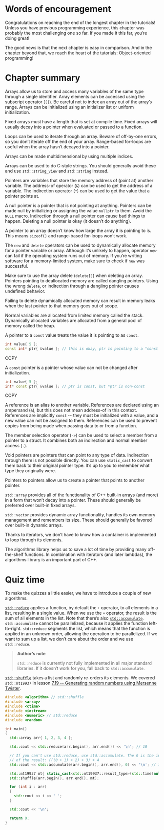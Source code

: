 # Words of encouragement

Congratulations on reaching the end of the longest chapter in the tutorials! Unless you have previous programming experience, this chapter was probably the most challenging one so far. If you made it this far, you’re doing great!

The good news is that the next chapter is easy in comparison. And in the chapter beyond that, we reach the heart of the tutorials: Object-oriented programming!

# Chapter summary

Arrays allow us to store and access many variables of the same type through a single identifier. Array elements can be accessed using the subscript operator (`[]`). Be careful not to index an array out of the array’s range. Arrays can be initialized using an initializer list or uniform initialization.

Fixed arrays must have a length that is set at compile time. Fixed arrays will usually decay into a pointer when evaluated or passed to a function.

Loops can be used to iterate through an array. Beware of off-by-one errors, so you don’t iterate off the end of your array. Range-based for-loops are useful when the array hasn’t decayed into a pointer.



Arrays can be made multidimensional by using multiple indices.

Arrays can be used to do C-style strings. You should generally avoid these and use `std::string_view` and `std::string` instead.

Pointers are variables that store the memory address of (point at) another variable. The address-of operator (`&`) can be used to get the address of a variable. The indirection operator (`*`) can be used to get the value that a pointer points at.

A null pointer is a pointer that is not pointing at anything. Pointers can be made null by initializing or assigning the value `nullptr` to them. Avoid the `NULL` macro. Indirection through a null pointer can cause bad things to happen. Deleting a null pointer is okay (it doesn’t do anything).

A pointer to an array doesn’t know how large the array it is pointing to is. This means `sizeof()` and range-based for-loops won’t work.

The `new` and `delete` operators can be used to dynamically allocate memory for a pointer variable or array. Although it’s unlikely to happen, operator `new` can fail if the operating system runs out of memory. If you’re writing software for a memory-limited system, make sure to check if `new` was successful.

Make sure to use the array delete (`delete[]`) when deleting an array. Pointers pointing to deallocated memory are called dangling pointers. Using the wrong `delete`, or indirection through a dangling pointer causes undefined behavior.

Failing to delete dynamically allocated memory can result in memory leaks when the last pointer to that memory goes out of scope.

Normal variables are allocated from limited memory called the stack. Dynamically allocated variables are allocated from a general pool of memory called the heap.

A pointer to a `const` value treats the value it is pointing to as `const`.

```cpp
int value{ 5 };
const int* ptr{ &value }; // this is okay, ptr is pointing to a "const int"
```

COPY

A `const` pointer is a pointer whose value can not be changed after initialization.

```cpp
int value{ 5 };
int* const ptr{ &value }; // ptr is const, but *ptr is non-const
```

COPY

A reference is an alias to another variable. References are declared using an ampersand (`&`), but this does not mean address-of in this context. References are implicitly `const` -- they must be initialized with a value, and a new value can not be assigned to them. References can be used to prevent copies from being made when passing data to or from a function.

The member selection operator (`->`) can be used to select a member from a pointer to a struct. It combines both an indirection and normal member access (`.`).

Void pointers are pointers that can point to any type of data. Indirection through them is not possible directly. You can use `static_cast` to convert them back to their original pointer type. It’s up to you to remember what type they originally were.

Pointers to pointers allow us to create a pointer that points to another pointer.

`std::array` provides all of the functionality of C++ built-in arrays (and more) in a form that won’t decay into a pointer. These should generally be preferred over built-in fixed arrays.

`std::vector` provides dynamic array functionality, handles its own memory management and remembers its size. These should generally be favored over built-in dynamic arrays.

Thanks to iterators, we don’t have to know how a container is implemented to loop through its elements.

The algorithms library helps us to save a lot of time by providing many off-the-shelf functions. In combination with iterators (and later lambdas), the algorithms library is an important part of C++.

# Quiz time

To make the quizzes a little easier, we have to introduce a couple of new algorithms.

[`std::reduce`](https://en.cppreference.com/w/cpp/algorithm/reduce) applies a function, by default the `+` operator, to all elements in a list, resulting in a single value. When we use the `+` operator, the result is the sum of all elements in the list. Note that there’s also [`std::accumulate`](https://en.cppreference.com/w/cpp/algorithm/accumulate). `std::accumulate` cannot be parallelized, because it applies the function left-to-right. `std::reduce` segments the list, which means that the function is applied in an unknown order, allowing the operation to be parallelized. If we want to sum up a list, we don’t care about the order and we use `std::reduce`.

> **Author’s note**
>
> `std::reduce` is currently not fully implemented in all major standard libraries. If it doesn’t work for you, fall back to `std::accumulate`.

[`std::shuffle`](https://en.cppreference.com/w/cpp/algorithm/random_shuffle) takes a list and randomly re-orders its elements. We covered `std::mt19937` in lesson [7.19 -- Generating random numbers using Mersenne Twister](https://www.learncpp.com/cpp-tutorial/generating-random-numbers-using-mersenne-twister/).

```cpp
#include <algorithm> // std::shuffle
#include <array>
#include <ctime>
#include <iostream>
#include <numeric> // std::reduce
#include <random>

int main()
{
  std::array arr{ 1, 2, 3, 4 };

  std::cout << std::reduce(arr.begin(), arr.end()) << '\n'; // 10

  // If you can't use std::reduce, use std::accumulate. The 0 is the initial value
  // of the result: (((0 + 1) + 2) + 3) + 4
  std::cout << std::accumulate(arr.begin(), arr.end(), 0) << '\n'; // 10

  std::mt19937 mt{ static_cast<std::mt19937::result_type>(std::time(nullptr)) };
  std::shuffle(arr.begin(), arr.end(), mt);

  for (int i : arr)
  {
    std::cout << i << ' ';
  }

  std::cout << '\n';

  return 0;
}
```

